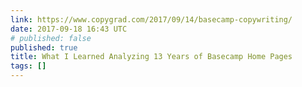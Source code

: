 ```yaml
---
link: https://www.copygrad.com/2017/09/14/basecamp-copywriting/
date: 2017-09-18 16:43 UTC
# published: false
published: true
title: What I Learned Analyzing 13 Years of Basecamp Home Pages
tags: []
---
```



